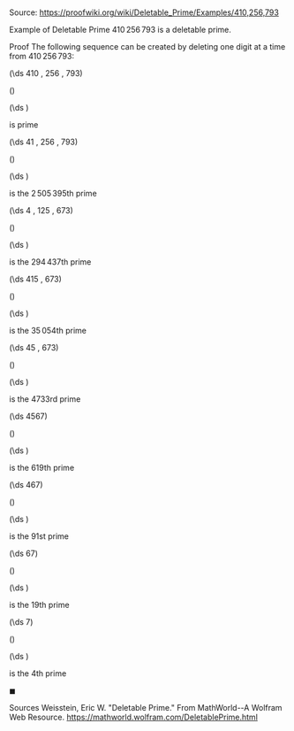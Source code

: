 # 

Source: https://proofwiki.org/wiki/Deletable_Prime/Examples/410,256,793

Example of Deletable Prime
$410 \, 256 \, 793$ is a deletable prime.


Proof
The following sequence can be created by deleting one digit at a time from $410 \, 256 \, 793$:














\(\ds 410 \, 256 \, 793\)

\(\)







\(\ds \)





is prime














\(\ds 41 \, 256 \, 793\)

\(\)







\(\ds \)





is the $2 \, 505 \, 395$th prime














\(\ds 4 \, 125 \, 673\)

\(\)







\(\ds \)





is the $294 \, 437$th prime














\(\ds 415 \, 673\)

\(\)







\(\ds \)





is the $35 \, 054$th prime














\(\ds 45 \, 673\)

\(\)







\(\ds \)





is the $4733$rd prime














\(\ds 4567\)

\(\)







\(\ds \)





is the $619$th prime














\(\ds 467\)

\(\)







\(\ds \)





is the $91$st prime














\(\ds 67\)

\(\)







\(\ds \)





is the $19$th prime














\(\ds 7\)

\(\)







\(\ds \)





is the $4$th prime



$\blacksquare$


Sources
Weisstein, Eric W. "Deletable Prime." From MathWorld--A Wolfram Web Resource.  https://mathworld.wolfram.com/DeletablePrime.html




